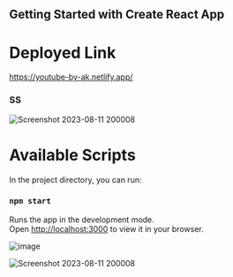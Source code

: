 ## Getting Started with Create React App

# Deployed Link
https://youtube-by-ak.netlify.app/

### SS
![Screenshot 2023-08-11 200008](https://github.com/arunkumar-gith/youtube/assets/71975018/6f2d02ce-ce16-4327-ae3d-7f2dc94bc774)

# Available Scripts

In the project directory, you can run:

### `npm start`

Runs the app in the development mode.\
Open [http://localhost:3000](http://localhost:3000) to view it in your browser.


 ![image](https://github.com/arunkumar-gith/youtube/assets/71975018/e13bf639-052e-40e2-9593-812a5c387698)

 
![Screenshot 2023-08-11 200008](https://github.com/arunkumar-gith/youtube/assets/71975018/d852a707-2761-4797-b566-08810596f3d2)
